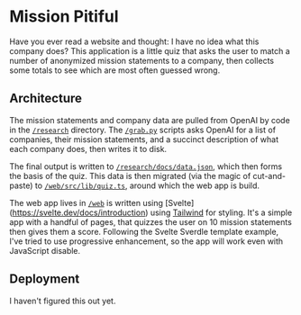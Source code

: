 # Mission Pitiful

Have you ever read a website and thought: I have no idea what this company 
does? This application is a little quiz that asks the user to match a number of 
anonymized mission statements to a company, then collects some totals to see 
which are most often guessed wrong.

## Architecture

The mission statements and company data are pulled from OpenAI by code in the
[`/research`](/research) directory. The [`/grab.py`](/research/grab.py) 
scripts asks OpenAI for a list of companies, their mission statements, and a 
succinct description of what each company does, then writes it to disk.

The final output is written to [`/research/docs/data.json`](/research/docs/data.json), which then forms the basis of the quiz. This 
data is then migrated (via the magic of cut-and-paste) to 
[`/web/src/lib/quiz.ts`](/web/src/lib/quiz.ts), around which the web app is 
build.

The web app lives in [`/web`](/web) is written using [Svelte] 
(https://svelte.dev/docs/introduction) using [Tailwind](https://tailwindcss.com/docs) for styling. It's a simple app with a handful of pages, that 
quizzes the user on 10 mission statements then gives them a score. Following the Svelte Sverdle template example, I've 
tried to use progressive enhancement, so the app will work even with 
JavaScript disable.

## Deployment

I haven't figured this out yet.
